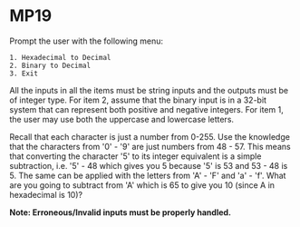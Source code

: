 # MP19
Prompt the user with the following menu:

```
1. Hexadecimal to Decimal
2. Binary to Decimal
3. Exit
```

All the inputs in all the items must be string inputs and the outputs must be of integer type. For item 2, assume that the binary input is in a 32-bit system that can represent both positive and negative integers. For item 1, the user may use both the uppercase and lowercase letters. 

Recall that each character is just a number from 0-255. Use the knowledge that the characters from '0' - '9' are just numbers from 48 - 57. This means that converting the character '5' to its integer equivalent is a simple subtraction, i.e. '5' - 48 which gives you 5 because '5' is 53 and 53 - 48 is 5. The same can be applied with the letters from 'A' - 'F' and 'a' - 'f'. What are you going to subtract from 'A' which is 65 to give you 10 (since A in hexadecimal is 10)?

**Note: Erroneous/Invalid inputs must be properly handled.**
